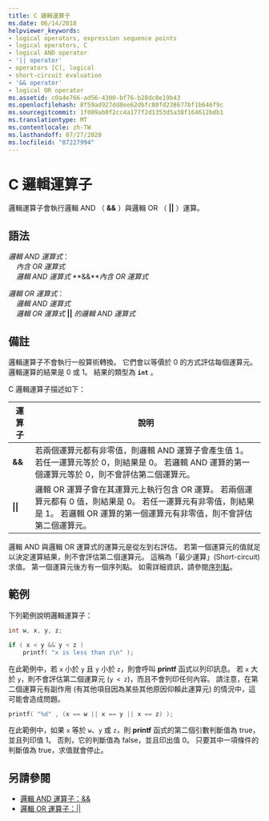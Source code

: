 ```yaml
---
title: C 邏輯運算子
ms.date: 06/14/2018
helpviewer_keywords:
- logical operators, expression sequence points
- logical operators, C
- logical AND operator
- '|| operator'
- operators [C], logical
- short-circuit evaluation
- '&& operator'
- logical OR operator
ms.assetid: c0a4e766-ad56-4300-bf76-b28dc0e19b43
ms.openlocfilehash: 8f59ad927dd8ee62dbfc80fd238677bf1b646f9c
ms.sourcegitcommit: 1f009ab0f2cc4a177f2d1353d5a38f164612bdb1
ms.translationtype: MT
ms.contentlocale: zh-TW
ms.lasthandoff: 07/27/2020
ms.locfileid: "87227994"
---
```

# <a name="c-logical-operators"></a>C 邏輯運算子

邏輯運算子會執行邏輯 AND （ **&&** ）與邏輯 OR （ **||** ）運算。

## <a name="syntax"></a>語法

*邏輯 AND 運算式*：<br/>
&nbsp;&nbsp;&nbsp;&nbsp;*內含 OR 運算式*<br/>
&nbsp;&nbsp;&nbsp;&nbsp;*邏輯 AND 運算式* **&&***內含 OR 運算式*    

*邏輯 OR 運算式*：<br/>
&nbsp;&nbsp;&nbsp;&nbsp;*邏輯 AND 運算式*<br/>
&nbsp;&nbsp;&nbsp;&nbsp;*邏輯 OR 運算式*  **&#124;&#124;**  *的邏輯 AND 運算式*

## <a name="remarks"></a>備註

邏輯運算子不會執行一般算術轉換。 它們會以等價於 0 的方式評估每個運算元。 邏輯運算的結果是 0 或 1。 結果的類型為 **`int`** 。

C 邏輯運算子描述如下：

|運算子|說明|
|--------------|-----------------|
|**&&**|若兩個運算元都有非零值，則邏輯 AND 運算子會產生值 1。 若任一運算元等於 0，則結果是 0。 若邏輯 AND 運算的第一個運算元等於 0，則不會評估第二個運算元。|
|**&#124;&#124;**|邏輯 OR 運算子會在其運算元上執行包含 OR 運算。 若兩個運算元都有 0 值，則結果是 0。 若任一運算元有非零值，則結果是 1。 若邏輯 OR 運算的第一個運算元有非零值，則不會評估第二個運算元。|

邏輯 AND 與邏輯 OR 運算式的運算元是從左到右評估。 若第一個運算元的值就足以決定運算結果，則不會評估第二個運算元。 這稱為「最少運算」(Short-circuit) 求值。 第一個運算元後方有一個序列點。 如需詳細資訊，請參閱[序列點](../c-language/c-sequence-points.md)。

## <a name="examples"></a>範例

下列範例說明邏輯運算子：

```C
int w, x, y, z;

if ( x < y && y < z )
    printf( "x is less than z\n" );
```

在此範例中，若 `x` 小於 `y` 且 `y` 小於 `z`，則會呼叫 **printf** 函式以列印訊息。 若 `x` 大於 `y`，則不會評估第二個運算元 (`y < z`)，而且不會列印任何內容。 請注意，在第二個運算元有副作用 (有其他項目因為某些其他原因仰賴此運算元) 的情況中，這可能會造成問題。

```C
printf( "%d" , (x == w || x == y || x == z) );
```

在此範例中，如果 `x` 等於 `w`、`y` 或 `z`，則 **printf** 函式的第二個引數判斷值為 true，並且列印值 1。 否則，它的判斷值為 false，並且印出值 0。 只要其中一項條件的判斷值為 true，求值就會停止。

## <a name="see-also"></a>另請參閱

- [邏輯 AND 運算子：&&](../cpp/logical-and-operator-amp-amp.md)
- [邏輯 OR 運算子：&#124;&#124;](../cpp/logical-or-operator-pipe-pipe.md)
